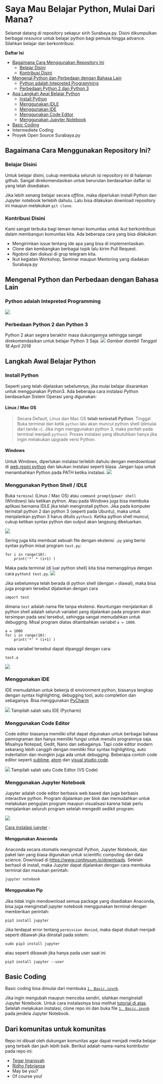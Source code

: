 # Saya Mau Belajar Python, Mulai Dari Mana?

Selamat datang di repository sekapur sirih Surabaya.py. Disini dikumpulkan berbagai *resource* untuk belajar python bagi pemula hingga advance. Silahkan belajar dan berkontribusi.

**Daftar Isi**
* [Bagaimana Cara Menggunakan Repository Ini](#bagaimana-cara-menggunakan-repository-ini?)
    * [Belajar Disini](#belajar-disini)
    * [Kontribusi Disini](#kontribusi-disini)
* [Mengenal Python dan Perbedaan dengan Bahasa Lain](#mengenal-python-dan-perbedaan-dengan-bahasa-lain)
    * [Python adalah Intepreted Programming](#python-adalah-intepreted-programming)
    * [Perbedaan Python 2 dan Python 3](#perbedaan-python-2-dan-python-3)
* [Apa Langkah Awal Belajar Python](#langkah-awal-belajar-python)
    * [Install Python](#install-python)
    * [Menggunakan IDLE](#menggunakan-python-shell--idle)
    * [Menggunakan IDE](#menggunakan-IDE)
    * [Menggunakan Code Editor](#menggunakan-code-editor)
    * [Menggunakan Jupyter Notebook](#menggunakan-jupyter-notebook)
* [Basic Coding](#basic-coding)
* Intermediete Coding
* Proyek Open Source Surabaya.py


## Bagaimana Cara Menggunakan Repository Ini?
### Belajar Disini
Untuk belajar disini, cukup membuka seluruh isi repository ini di halaman github. Sangat direkomendasikan untuk berurutan berdasarkan daftar isi yang telah disediakan.

Jika lebih senang belajar secara *offline*, maka diperlukan install Python dan Jupyter notebook terlebih dahulu. Lalu bisa dilakukan download repository ini maupun melakukan `git clone`.

### Kontribusi Disini
Kami sangat terbuka bagi teman-teman komunitas untuk ikut berkontribusi dalam membangun komunitas kita. Ada beberapa cara yang bisa dilakukan:
* Mengirimkan issue tentang ide apa yang bisa di implementasikan.
* Clone dan kembangkan berbagai topik lalu kirim Pull Request.
* Ngobrol dan diskusi di grup telegram kita.
* Ikut kegiatan Workshop, Seminar maupun Mentoring yang diadakan Surabaya.py

## Mengenal Python dan Perbedaan dengan Bahasa Lain
### Python adalah Intepreted Programming
![](image/pengenalan/programming_level.png)

### Perbedaan Python 2 dan Python 3
Python 2 akan segera berakhir masa dukungannya sehingga sangat direkomendasikan untuk belajar Python 3 Saja.
![](image/pengenalan/python2_python3.png)
*Gambar diambil Tanggal 18 April 2018*
    
## Langkah Awal Belajar Python
### Install Python
Seperti yang telah dijelaskan sebelumnya, jika mulai belajar disarankan untuk menggunakan Python3. Ada beberapa cara instalasi Python berdasarkan Sistem Operasi yang digunakan:
#### Linux / Mac OS
> Secara Default, Linux dan Mac OS **telah terinstall Python**. Tinggal Buka terminal dan ketik `python` lalu akan muncul python shell (dimulai dari tanda `>`). Jika ingin menggunakan python 3, maka peritah pada terminal menjadi `python3`. Proses instalasi yang dibutuhkan hanya jika ingin melakukan upgrade versi Python.

#### Windows
Untuk Windows, diperlukan instalasi terlebih dahulu dengan mendownload di [web resmi python](https://www.python.org/downloads/) dan lakukan instalasi seperti biasa. Jangan lupa untuk menambahkan Python pada PATH ketika instalasi.
![](image/pengenalan/install_python3_windows.jpg)

### Menggunakan Python Shell / IDLE
Buka `terminal` (Linux / Mac OS) atau `command prompt`/`power shell` (Windows) lalu ketikan python. Atau pada Windows juga bisa membuka aplikasi bernama IDLE jika telah menginstall python. Jika pada komputer terinstall python 2 dan python 3 (seperti pada Ubuntu), maka untuk menjalankan python 3 harus ditulis `python3`. Ketika python shell muncul, cukup ketikan syntax python dan output akan langsung dikeluarkan.

![](image/pengenalan/python_shell.png)

Sering juga kita membuat sebuah file dengan ekstensi `.py` yang berisi syntax python misal program `test.py`:
```python3
for i in range(10):
    print('*' * (i+1) )
```
Maka pada terminal (di luar python shell) kita bisa memanggilnya dengan cara `python3 test.py`.
![](image/pengenalan/python_bash.png)

Jika sebelumnya telah berada di python shell (dengan `>` diawal), maka bisa juga program tersebut dijalankan dengan cara 
```
import test
```
dimana `test` adalah nama file tanpa ekstensi. Keuntungan menjalankan di python shell adalah seluruh variabel yang dijalankan pada program akan tersimpan pada sesi tersebut, sehingga sangat memudahkan untuk debugging. Misal program diatas ditambahkan variabel `a = 1000`.

```python3
a = 1000
for i in range(10):
    print('*' * (i+1) )
```

maka variabel tersebut dapat dipanggil dengan cara:

```python3
test.a
```
![](image/pengenalan/python_import.png)

### Menggunakan IDE
IDE memudahkan untuk bekerja di environment python, biasanya lengkap dengan syntax highlighting, debugging tool, auto completion dan sebagainya. Bisa menggunakan [PyCharm](http://www.jetbrains.com/pycharm/download/)

![](image/pengenalan/pycharm.jpg)
Tampilah salah satu IDE (Pycharm)

### Menggunakan Code Editor
Code editor biasanya memiliki sifat dapat digunakan untuk berbagai bahasa pemrograman dan hanya memiliki fungsi untuk menulis programnya saja. Misalnya Notepad, Gedit, Nano dan sebagainya. Tapi code editor modern sekarang lebih canggih dengan memiliki fitur syntax highlighting, auto indentation dan mungkin juga ada untuk debugging. Beberapa contoh code editor seperti [sublime](https://www.sublimetext.com/3), [atom](https://atom.io/) dan [visual studio code](https://code.visualstudio.com/download).

![](image/pengenalan/vscode.png)
Tampilah salah satu Code Editor (VS Code)

### Menggunakan Jupyter Notebook
Jupyter adalah code editor berbasis web based dan juga berbasis interactive python. Program dijalankan per blok dan memudahkan untuk melakukan pengujian program maupun visualisasi karena tidak perlu menjalankan seluruh program setelah mengedit sedikit program.

![](image/pengenalan/jupyter.png)

[Cara instalasi jupyter](http://jupyter.readthedocs.io/en/latest/install.html) :

#### Menggunakan Anaconda
Anaconda secara otomatis menginstall Python, Jupyter Notebook, dan paket lain yang biasa digunakan untuk scientific computing dan data science. Download di https://www.continuum.io/downloads. Setelah berhasil di install, maka Jupyter dapat dijalankan dengan cara membuka terminal dan masukan perintah:
```
jupyter notebook
```

#### Menggunakan Pip
Jika tidak ingin mendownload semua package yang disediakan Anaconda, bisa juga menginstall jupyter notebook menggunakan terminal dengan memberikan perintah:
```
pip3 install jupyter
```

Jika terdapat error tentang `permission denied`, maka dapat diubah menjadi seperti dibawah jika diinstall pada sistem:
```
sudo pip3 install jupyter
```
atau seperti dibawah jika hanya pada user saat ini
```
pip3 install jupyter --user
```

## Basic Coding
Basic coding bisa dimulai dari membuka [`1. Basic.ipynb`](https://github.com/surabaya-py/sekapur-sirih/blob/master/1.%20Basic%20Coding.ipynb). 

Jika ingin mengubah maupun mencoba sendiri, silahkan menginstall Jupyter Notebook. Untuk cara instalasinya bisa melihat [tutorial di atas](#Menggunakan-Jupyter-Notebook). Setelah melakukan instalasi, clone repo ini dan buka file [`1. Basic.ipynb`](#) pada jendela Jupyter Notebook.

## Dari komunitas untuk komunitas
Repo ini dibuat oleh dukungan komunitas agar dapat menjadi media belajar yang terbaik dan jauh lebih baik. Berikut adalah nama-nama kontributor pada repo ini:

* [Tegar Imansyah](https://github.com/tegarimansyah)
* [Ridho Febriansa](https://github.com/ridhof)
* May be you?
* Of course you!
